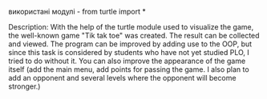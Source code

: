 використані модулі - 
  from turtle import * 

Description: 
With the help of the turtle module used to visualize the game, the well-known game "Tik tak toe" was created. 
The result can be collected and viewed. The program can be improved by adding use to the OOP, 
but since this task is considered by students who have not yet studied PLO, I tried to do without it. 
You can also improve the appearance of the game itself (add the main menu, add points for passing the game. 
I also plan to add an opponent and several levels where the opponent will become stronger.)
